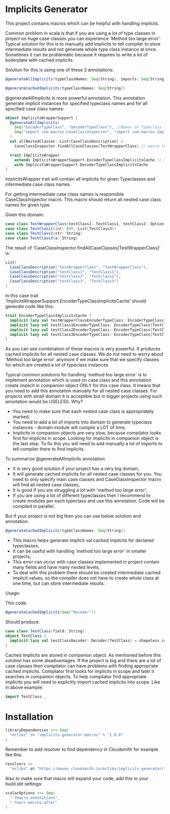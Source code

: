 # Implicits Generator

This project contains macros which can be helpful with handling implicits.

Common problem in scala is that if you are using a lot of type classes in project on huge case classes you can experience 'Method too large error'.
Typical solution for this is to manually add implicits to tell compiler to store intermediate results and not generate whole type class instance at once.
Sometimes it can be problematic because it requires to write a lot of boilerplate with cached implicits.

Solution for this is using one of these 2 annotations:

```scala
@generateAllImplicits(typeClassNames: Seq[String], imports: Seq[String])

@generateCachedImplicits(typeClassNames: Seq[String])
```
@generateAllImplicits is more powerful annotation. This annotation generate implicit instances for specified typeclass names and for all specified case class names:

```scala
object ImplicitsWrapperSupport {
  @generateAllImplicits(
    Seq("EncoderTypeClass", "DecoderTypeClass"), //Names of Typeclass for which implicits should be generated
    Seq("import com.macros.CaseClassInspector", "import com.macros.ImplicitsGeneratorDomainTest._") // Additional imports required for macro to find domain classes
  )
  val allNestedClasses: List[CaseClassDescription] =
    CaseClassInspector.findAllCaseClasses[TestWrapperClass] // macro to get all nested case class names

  trait ImplicitsWrapper
    extends ImplicitsWrapperSupport.EncoderTypeClassImplicitsCache // these 2 traits were generated by @generateAllImplicits annotation
    with ImplicitsWrapperSupport.DecoderTypeClassImplicitsCache
}
```
ImplicitsWrapper trait will contain all implicits for given Typeclasses and intermediate case class names.

For getting intermediate case class names is responsible CaseClassInspector macro.
This macro should return all nested case class names for given type.

Given this domain:

```scala
case class TestWrapperClass(testClass1: TestClass1, testClass2: Option[TestClass2])
case class TestClass1(int: Int, List[TestClass3])
case class TestClass2(str: String)
case class TestClass3(a: String)
```

The result of 'CaseClassInspector.findAllCaseClasses[TestWrapperClass]' is:

```scala
List(
  CaseClassDescription("testWrapperClass", "TestWrapperClass"),
  CaseClassDescription("testClass1", "TestClass1"),
  CaseClassDescription("testClass2", "TestClass2"),
  CaseClassDescription("testClass3", "TestClass3")
)
```
In this case trait 'ImplicitsWrapperSupport.EncoderTypeClassImplicitsCache' should generate code like this:
```scala
trait EncoderTypeClassImplicitsCache {
  implicit lazy val testWrapperClassEncoderTypeClass: EncoderTypeClass[TestWrapperClass] = shapeless.cachedImplicit
  implicit lazy val testClass1EncoderTypeClass: EncoderTypeClass[TestClass1] = shapeless.cachedImplicit
  implicit lazy val testClass2EncoderTypeClass: EncoderTypeClass[TestClass2] = shapeless.cachedImplicit
  implicit lazy val testClass3EncoderTypeClass: EncoderTypeClass[TestClass3] = shapeless.cachedImplicit
}
```
As you can see combination of these macros is very powerful. It produces cached implicits for all nested case classes.
We do not need to worry about 'Method too large error' anymore if we make sure that we specify classes for which are created a lot of typeclass instances

Typical common solutions for handling 'method too large error' is to implement annotation which is used on case class and this annotation create implicit in companion object ONLY for this case class. It means that you need to add this annotation manually for all nested case classes.
For projects with small domain it is acceptible but in bigger projects using such annotation would be USELESS. Why?

* You need to make sure that each nested case class is appropriately marked,
* You need to add a lot of imports into domain to generate typeclass instances - domain module will compile a LOT of time,
* Implicits in companion objects are very slow, because compilator looks first for implicits in scope. Looking for implicits in companion object is the last step. To fix this you will need to add manually a lot of imports to tell compiler there to find implicits.

To summarize @generateAllImplicits annotation:

* It is very good solution if your project has a very big domain,
* It will generate cached implicits for all nested case classes for you. You need to only specify main case classes and CaseClassInspector macro will find all nested case classes,
* It is good if you are struggling a lot with 'method too large error',
* If you are using a lot of different typeclasses then I recommend to create modules per each typeclass and use this annotation. Code will be compiled in parallel.

But if your project is not big then you can use below solution and annotation:

```scala
@generateCachedImplicits(typeClassNames: Seq[String])
```

* This macro helps generate implicit val cached implicits for declared typeclasses,
* It can be useful with handling 'method too large error' in smaller projects,
* This error can occur with case classes implemented in project contain many fields and have many nested levels,
* To deal with this problem there should be created intermediate cached implicit values, so the compiler does not have to create whole class at one time, but can store intermediate results.

Usage:
 
This code:
```scala
@generateCachedImplicits(Seq("Decoder"))
```
Should produce:

```scala
case class TestClass(field: String)
object TestClass {
  implicit lazy val testClassDecoder: Decoder[TestClass] = shapeless.cachedImplicit
}
```
Cached implicits are stored in companion object.
As mentioned before this solution has some disadvantages. 
If the project is big and there are a lot of case classes then compilator can have problems with finding appropriate cached implicits.
Compilator first looks for implicits in scope and later it searches in companion objects.
To help compilator find appropriate implicits you will need to explicitly import cached implicits into scope.
Like in above example:

```scala
import TestClass._
```

# Installation
```scala
libraryDependencies ++= Seq(
  "mrlibs" %% "implicits-generator-macros" % "1.0.0"
)
```

Remember to add resolver to find dependency in Cloudsmith for example like this:

```scala
resolvers +=
  "mrlibs" at "https://maven.cloudsmith.io/mrlibs/implicits-generator/"
```

Also to make sure that macro will expand your code, add this to your build.sbt settings:

```scala
scalacOptions ++= Seq(
  "-Ymacro-annotations",
  "-Ywarn-macros:after"
)
```